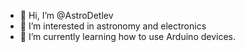 - 👋 Hi, I’m @AstroDetlev
- 👀 I’m interested in astronomy and electronics
- 🌱 I’m currently learning how to use Arduino devices.

<!---
AstroDetlev/AstroDetlev is a ✨ special ✨ repository because its `README.md` (this file) appears on your GitHub profile.
You can click the Preview link to take a look at your changes.
--->

